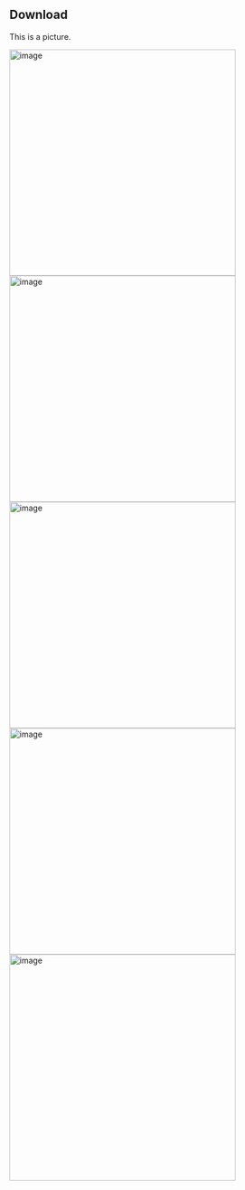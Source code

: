 ## Download
This is a picture.

<img src="https://brettennis.github.io/mac_step1.png" alt="image" width="400"/>

<img src="https://brettennis.github.io/mac_step2.png" alt="image" width="400"/>

<img src="https://brettennis.github.io/mac_step3.png" alt="image" width="400"/>

<img src="https://brettennis.github.io/mac_step5.png" alt="image" width="400"/>

<img src="https://brettennis.github.io/mac_step6.png" alt="image" width="400"/>
